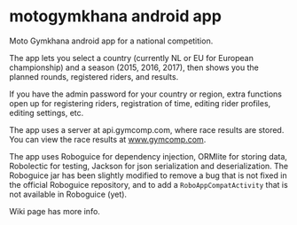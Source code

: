 # motogymkhana android app #
Moto Gymkhana android app for a national competition.

The app lets you select a country (currently NL or EU for European championship) and a season (2015, 2016, 2017), then shows you the planned rounds, registered riders, and results. 

If you have the admin password for your country or region, extra functions open up for registering riders, registration of time, editing rider profiles, editing settings, etc. 

The app uses a server at api.gymcomp.com, where race results are stored. You can view the race results at www.gymcomp.com.

The app uses Roboguice for dependency injection, ORMlite for storing data, Robolectic for testing, Jackson for json serialization and deserialization. The Roboguice jar has been slightly modified to remove a bug that is not fixed in the official Roboguice repository, and to add a `RoboAppCompatActivity` that is not available in Roboguice (yet).

Wiki page has more info.

